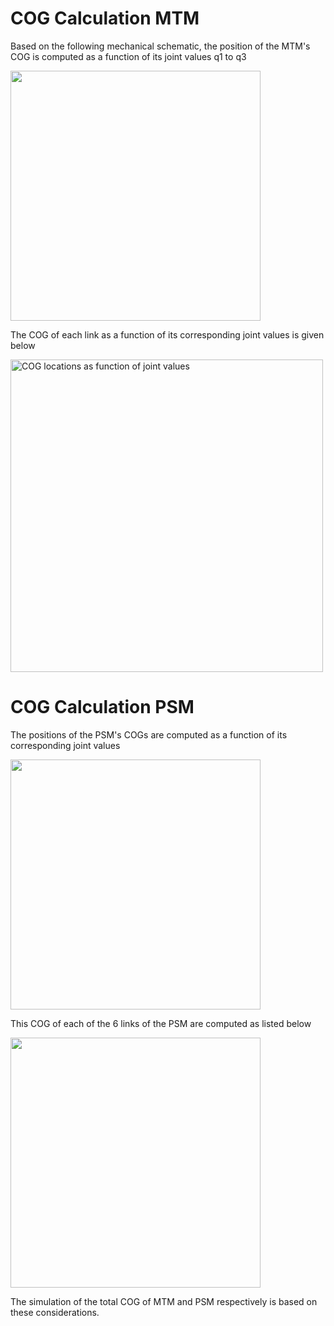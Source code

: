 # COG Calculation MTM

Based on the following mechanical schematic, the position of the MTM's COG is computed as a function of its joint values q1 to q3  

<img src="https://github.com/AW9920/osMDV/assets/61975888/0d1f9f25-b08e-449a-8ea0-93ca59bfd4ac" width="400px">

The COG of each link as a function of its corresponding joint values is given below  

<img src="https://github.com/AW9920/osMDV/assets/61975888/98e6996f-b27e-406e-a9b0-b74176bac401" alt="COG locations as function of joint values" width="500px">  

# COG Calculation PSM

The positions of the PSM's COGs are computed as a function of its corresponding joint values  

<img src="https://github.com/AW9920/osMDV/assets/61975888/76dfc193-3738-4914-9206-9b329fdf6643" width="400px">

This COG of each of the 6 links of the PSM are computed as listed below  

<img src="https://github.com/AW9920/osMDV/assets/61975888/fe871d92-c664-44fe-a847-ee5b86c2735d" width="400px">

The simulation of the total COG of MTM and PSM respectively is based on these considerations.
